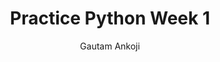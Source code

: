 ---
lastmod: 2024-02-29T10:07:00-00:00
title: Practice Python Week 1
description: Practice problems discussed during the first week of Python lectures at Vignan's Institute of Information Technology.
weight: 0
practice: true
tags: 
    - python
    - practice-python

author: Gautam Ankoji
---